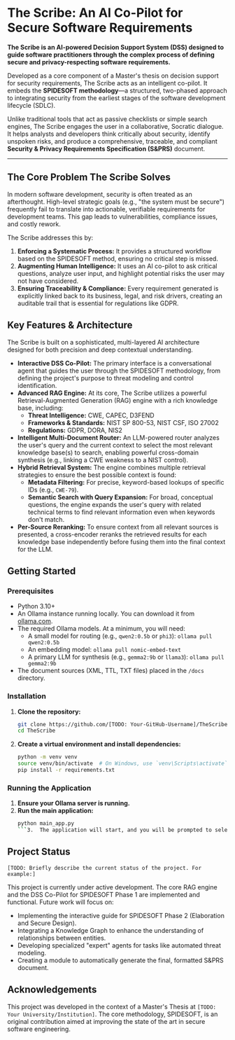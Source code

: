 # The Scribe: An AI Co-Pilot for Secure Software Requirements

**The Scribe is an AI-powered Decision Support System (DSS) designed to guide software practitioners through the complex process of defining secure and privacy-respecting software requirements.**

Developed as a core component of a Master's thesis on decision support for security requirements, The Scribe acts as an intelligent co-pilot. It embeds the **SPIDESOFT methodology**—a structured, two-phased approach to integrating security from the earliest stages of the software development lifecycle (SDLC).

Unlike traditional tools that act as passive checklists or simple search engines, The Scribe engages the user in a collaborative, Socratic dialogue. It helps analysts and developers think critically about security, identify unspoken risks, and produce a comprehensive, traceable, and compliant **Security & Privacy Requirements Specification (S&PRS)** document.

---

## The Core Problem The Scribe Solves

In modern software development, security is often treated as an afterthought. High-level strategic goals (e.g., "the system must be secure") frequently fail to translate into actionable, verifiable requirements for development teams. This gap leads to vulnerabilities, compliance issues, and costly rework.

The Scribe addresses this by:
1.  **Enforcing a Systematic Process:** It provides a structured workflow based on the SPIDESOFT method, ensuring no critical step is missed.
2.  **Augmenting Human Intelligence:** It uses an AI co-pilot to ask critical questions, analyze user input, and highlight potential risks the user may not have considered.
3.  **Ensuring Traceability & Compliance:** Every requirement generated is explicitly linked back to its business, legal, and risk drivers, creating an auditable trail that is essential for regulations like GDPR.

## Key Features & Architecture

The Scribe is built on a sophisticated, multi-layered AI architecture designed for both precision and deep contextual understanding.

-   **Interactive DSS Co-Pilot:** The primary interface is a conversational agent that guides the user through the SPIDESOFT methodology, from defining the project's purpose to threat modeling and control identification.
-   **Advanced RAG Engine:** At its core, The Scribe utilizes a powerful Retrieval-Augmented Generation (RAG) engine with a rich knowledge base, including:
    -   **Threat Intelligence:** CWE, CAPEC, D3FEND
    -   **Frameworks & Standards:** NIST SP 800-53, NIST CSF, ISO 27002
    -   **Regulations:** GDPR, DORA, NIS2
-   **Intelligent Multi-Document Router:** An LLM-powered router analyzes the user's query and the current context to select the most relevant knowledge base(s) to search, enabling powerful cross-domain synthesis (e.g., linking a CWE weakness to a NIST control).
-   **Hybrid Retrieval System:** The engine combines multiple retrieval strategies to ensure the best possible context is found:
    -   **Metadata Filtering:** For precise, keyword-based lookups of specific IDs (e.g., `CWE-79`).
    -   **Semantic Search with Query Expansion:** For broad, conceptual questions, the engine expands the user's query with related technical terms to find relevant information even when keywords don't match.
-   **Per-Source Reranking:** To ensure context from all relevant sources is presented, a cross-encoder reranks the retrieved results for each knowledge base independently before fusing them into the final context for the LLM.

## Getting Started

### Prerequisites

*   Python 3.10+
*   An Ollama instance running locally. You can download it from [ollama.com](https://ollama.com/).
*   The required Ollama models. At a minimum, you will need:
    -   A small model for routing (e.g., `qwen2:0.5b` or `phi3`): `ollama pull qwen2:0.5b`
    -   An embedding model: `ollama pull nomic-embed-text`
    -   A primary LLM for synthesis (e.g., `gemma2:9b` or `llama3`): `ollama pull gemma2:9b`
*   The document sources (XML, TTL, TXT files) placed in the `/docs` directory.

### Installation

1.  **Clone the repository:**
    ```bash
    git clone https://github.com/[TODO: Your-GitHub-Username]/TheScribe.git
    cd TheScribe
    ```

2.  **Create a virtual environment and install dependencies:**
    ```bash
    python -m venv venv
    source venv/bin/activate  # On Windows, use `venv\Scripts\activate`
    pip install -r requirements.txt
    ```

### Running the Application

1.  **Ensure your Ollama server is running.**
2.  **Run the main application:**
    ```bash
    python main_app.py
    ```3.  The application will start, and you will be prompted to select an LLM and then choose a mode from the main menu. It is highly recommended to start with the **SPIDESOFT DSS Co-Pilot**.

## Project Status

`[TODO: Briefly describe the current status of the project. For example:]`

This project is currently under active development. The core RAG engine and the DSS Co-Pilot for SPIDESOFT Phase 1 are implemented and functional. Future work will focus on:
*   Implementing the interactive guide for SPIDESOFT Phase 2 (Elaboration and Secure Design).
*   Integrating a Knowledge Graph to enhance the understanding of relationships between entities.
*   Developing specialized "expert" agents for tasks like automated threat modeling.
*   Creating a module to automatically generate the final, formatted S&PRS document.

## Acknowledgements

This project was developed in the context of a Master's Thesis at `[TODO: Your University/Institution]`. The core methodology, SPIDESOFT, is an original contribution aimed at improving the state of the art in secure software engineering.
